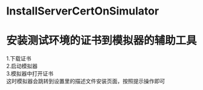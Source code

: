 # InstallServerCertOnSimulator
# 安装测试环境的证书到模拟器的辅助工具
 1.下载证书  
 2.启动模拟器  
 3.模拟器中打开证书  
 这时模拟器会跳转到设置里的描述文件安装页面，按照提示操作即可  